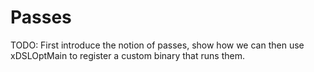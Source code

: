 # Passes

TODO: First introduce the notion of passes, show how we can then use xDSLOptMain to register a custom binary that runs them.
